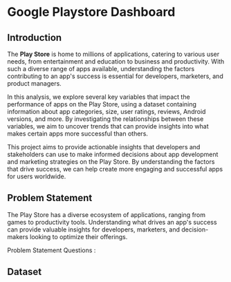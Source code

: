 # Google Playstore Dashboard
## Introduction
The **Play Store** is home to millions of applications, catering to various user needs, from entertainment and education to business and productivity. With such a diverse range of apps available, understanding the factors contributing to an app's success is essential for developers, marketers, and product managers.

In this analysis, we explore several key variables that impact the performance of apps on the Play Store, using a dataset containing information about app categories, size, user ratings, reviews, Android versions, and more. By investigating the relationships between these variables, we aim to uncover trends that can provide insights into what makes certain apps more successful than others.

This project aims to provide actionable insights that developers and stakeholders can use to make informed decisions about app development and marketing strategies on the Play Store. By understanding the factors that drive success, we can help create more engaging and successful apps for users worldwide.
## Problem Statement
The Play Store has a diverse ecosystem of applications, ranging from games to productivity tools. Understanding what drives an app's success can provide valuable insights for developers, marketers, and decision-makers looking to optimize their offerings.

Problem Statement Questions : 
## Dataset
